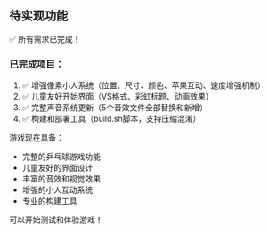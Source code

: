 ## 待实现功能

✅ 所有需求已完成！

### 已完成项目：
1. ✅ 增强像素小人系统（位置、尺寸、颜色、苹果互动、速度增强机制）
2. ✅ 儿童友好开始界面（VS格式、彩虹标题、动画效果）
3. ✅ 完整声音系统更新（5个音效文件全部替换和新增）
4. ✅ 构建和部署工具（build.sh脚本，支持压缩混淆）

游戏现在具备：
- 完整的乒乓球游戏功能
- 儿童友好的界面设计
- 丰富的音效和视觉效果
- 增强的小人互动系统
- 专业的构建工具

可以开始测试和体验游戏！

